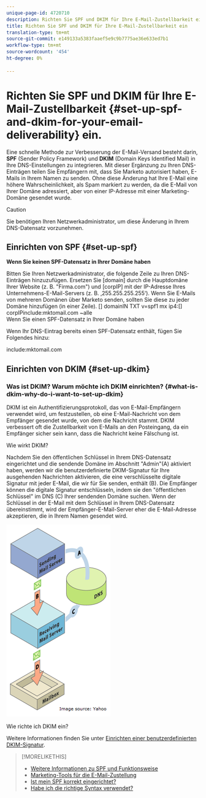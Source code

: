 ```yaml
---
unique-page-id: 4720710
description: Richten Sie SPF und DKIM für Ihre E-Mail-Zustellbarkeit ein - Marketing-Dokumente - Produktdokumentation
title: Richten Sie SPF und DKIM für Ihre E-Mail-Zustellbarkeit ein
translation-type: tm+mt
source-git-commit: e149133a5383faaef5e9c9b7775ae36e633ed7b1
workflow-type: tm+mt
source-wordcount: '454'
ht-degree: 0%

---
```



# Richten Sie SPF und DKIM für Ihre E-Mail-Zustellbarkeit {#set-up-spf-and-dkim-for-your-email-deliverability} ein.

Eine schnelle Methode zur Verbesserung der E-Mail-Versand besteht darin, **SPF** (Sender Policy Framework) und **DKIM** (Domain Keys Identified Mail) in Ihre DNS-Einstellungen zu integrieren. Mit dieser Ergänzung zu Ihren DNS-Einträgen teilen Sie Empfängern mit, dass Sie Marketo autorisiert haben, E-Mails in Ihrem Namen zu senden. Ohne diese Änderung hat Ihre E-Mail eine höhere Wahrscheinlichkeit, als Spam markiert zu werden, da die E-Mail von Ihrer Domäne adressiert, aber von einer IP-Adresse mit einer Marketing-Domäne gesendet wurde.

>[!CAUTION]
>
>Sie benötigen Ihren Netzwerkadministrator, um diese Änderung in Ihrem DNS-Datensatz vorzunehmen.

## Einrichten von SPF {#set-up-spf}

**Wenn Sie keinen SPF-Datensatz in Ihrer Domäne haben**

Bitten Sie Ihren Netzwerkadministrator, die folgende Zeile zu Ihren DNS-Einträgen hinzuzufügen. Ersetzen Sie [domain] durch die Hauptdomäne Ihrer Website (z. B. &quot;Firma.com&quot;) und [corpIP] mit der IP-Adresse Ihres Unternehmens-E-Mail-Servers (z. B. ‚255.255.255.255‘). Wenn Sie E-Mails von mehreren Domänen über Marketo senden, sollten Sie diese zu jeder Domäne hinzufügen (in einer Zeile).
[] domainIN TXT v=spf1 mx ip4:[] corpIPinclude:mktomail.com ~alle\
Wenn Sie einen SPF-Datensatz in Ihrer Domäne haben

Wenn Ihr DNS-Eintrag bereits einen SPF-Datensatz enthält, fügen Sie Folgendes hinzu:

include:mktomail.com

## Einrichten von DKIM {#set-up-dkim}

### Was ist DKIM? Warum möchte ich DKIM einrichten? {#what-is-dkim-why-do-i-want-to-set-up-dkim}

DKIM ist ein Authentifizierungsprotokoll, das von E-Mail-Empfängern verwendet wird, um festzustellen, ob eine E-Mail-Nachricht von dem Empfänger gesendet wurde, von dem die Nachricht stammt. DKIM verbessert oft die Zustellbarkeit von E-Mails an den Posteingang, da ein Empfänger sicher sein kann, dass die Nachricht keine Fälschung ist.

Wie wirkt DKIM?

Nachdem Sie den öffentlichen Schlüssel in Ihrem DNS-Datensatz eingerichtet und die sendende Domäne im Abschnitt &quot;Admin&quot;(A) aktiviert haben, werden wir die benutzerdefinierte DKIM-Signatur für Ihre ausgehenden Nachrichten aktivieren, die eine verschlüsselte digitale Signatur mit jeder E-Mail, die wir für Sie senden, enthält (B). Die Empfänger können die digitale Signatur entschlüsseln, indem sie den &quot;öffentlichen Schlüssel&quot; im DNS (C) Ihrer sendenden Domäne suchen. Wenn der Schlüssel in der E-Mail mit dem Schlüssel in Ihrem DNS-Datensatz übereinstimmt, wird der Empfänger-E-Mail-Server eher die E-Mail-Adresse akzeptieren, die in Ihrem Namen gesendet wird.

![](assets/image2015-1-12-13-3a56-3a55.png)

Wie richte ich DKIM ein?

Weitere Informationen finden Sie unter [Einrichten einer benutzerdefinierten DKIM-Signatur](set-up-a-custom-dkim-signature.md).

>[!MORELIKETHIS]
>
>* [Weitere Informationen zu SPF und Funktionsweise](http://www.open-spf.org/Introduction/)
>* [Marketing-Tools für die E-Mail-Zustellung](https://www.marketo.com/software/email-marketing/email-deliverability/)
>* [Ist mein SPF korrekt eingerichtet?](http://www.kitterman.com/spf/validate.html)
>* [Habe ich die richtige Syntax verwendet?](http://www.open-spf.org/SPF_Record_Syntax/)

>



